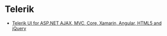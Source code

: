 # Telerik

- [Telerik UI for ASP.NET AJAX, MVC, Core, Xamarin, Angular, HTML5 and jQuery](https://www.telerik.com/)
